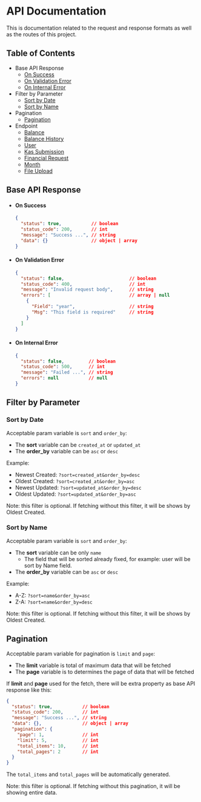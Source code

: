# API Documentation

This is documentation related to the request and response formats as well as the routes of this project.

## Table of Contents

- Base API Response
  - [On Success](#on-success)
  - [On Validation Error](#on-validation-error)
  - [On Internal Error](#on-internal-error)
- Filter by Parameter
  - [Sort by Date](#sort-by-date)
  - [Sort by Name](#sort-by-name)
- Pagination
  - [Pagination](#pagination)
- Endpoint
  - [Balance](./api/balance.md)
  - [Balance History](./api/balanceHistory.md)
  - [User](./api/user.md)
  - [Kas Submission](./api/kasSubmission.md)
  - [Financial Request](./api/financialRequest.md)
  - [Month](./api/month.md)
  - [File Upload](./api/fileUpload.md)

## Base API Response
- #### **On Success**
  ```json
  {
    "status": true,           // boolean
    "status_code": 200,       // int
    "message": "Success ...", // string
    "data": {}                // object | array
  }
  ```

- #### **On Validation Error**
  ```json
  {
    "status": false,                        // boolean
    "status_code": 400,                     // int
    "message": "Invalid request body",      // string
    "errors": [                             // array | null
      {
        "Field": "year",                    // string
        "Msg": "This field is required"     // string
      }
    ]
  }
  ```

- #### **On Internal Error**
  ```json
  {
    "status": false,         // boolean
    "status_code": 500,      // int
    "message": "Failed ...", // string
    "errors": null           // null
  }
  ```

## Filter by Parameter
### **Sort by Date**
Acceptable param variable is `sort` and `order_by`:
- The **sort** variable can be `created_at` or `updated_at`
- The **order_by** variable can be `asc` or `desc`

Example:
- Newest Created: `?sort=created_at&order_by=desc`
- Oldest Created: `?sort=created_at&order_by=asc`
- Newest Updated: `?sort=updated_at&order_by=desc`
- Oldest Updated: `?sort=updated_at&order_by=asc`

Note: this filter is optional. If fetching without this filter, it will be shows by Oldest Created.

### **Sort by Name**
Acceptable param variable is `sort` and `order_by`:
- The **sort** variable can be only `name`
  - The field that will be sorted already fixed, for example: user will be sort by Name field.
- The **order_by** variable can be `asc` or `desc`

Example:
- A-Z: `?sort=name&order_by=asc`
- Z-A: `?sort=name&order_by=desc`

Note: this filter is optional. If fetching without this filter, it will be shows by Oldest Created.

## Pagination
Acceptable param variable for pagination is `limit` and `page`:
- The **limit** variable is total of maximum data that will be fetched
- The **page** variable is to determines the page of data that will be fetched

If **limit** and **page** used for the fetch, there will be extra property as base API response like this:
```json
{
  "status": true,           // boolean
  "status_code": 200,       // int
  "message": "Success ...", // string
  "data": {},               // object | array
  "pagination": {
    "page": 1,              // int
    "limit": 5,             // int
    "total_items": 10,      // int
    "total_pages": 2        // int
  }
}
```
The `total_items` and `total_pages` will be automatically generated.

Note: this filter is optional. If fetching without this pagination, it will be showing entire data.